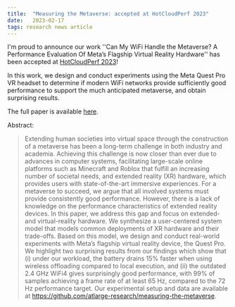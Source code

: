 ```yaml
---
title:  "Measuring the Metaverse: accepted at HotCloudPerf 2023"
date:   2023-02-17
tags: research news article
---
```


I'm proud to announce our work ''Can My WiFi Handle the Metaverse? A Performance Evaluation Of Meta’s Flagship Virtual Reality Hardware'' has been accepted at [HotCloudPerf 2023](https://hotcloudperf.spec.org/)!

In this work, we design and conduct experiments using the Meta Quest Pro VR headset to determine if modern WiFi networks provide sufficiently good performance to support the much anticipated metaverse,
and obtain surprising results.

 The full paper is available [here](https://atlarge-research.com/pdfs/2023-jansen-measuringthemetaverse.pdf).
 
 Abstract:

> Extending human societies into virtual space through the construction of a metaverse has been a long-term challenge in both industry
and academia. Achieving this challenge is now closer than ever due
to advances in computer systems, facilitating large-scale online platforms such as Minecraft and Roblox that fulfill an increasing number
of societal needs, and extended reality (XR) hardware, which provides users with state-of-the-art immersive experiences. For a metaverse to succeed, we argue that all involved systems must provide
consistently good performance. However, there is a lack of knowledge on the performance characteristics of extended reality devices.
In this paper, we address this gap and focus on extended- and virtual-reality hardware. We synthesize a user-centered system model that
models common deployments of XR hardware and their trade-offs.
Based on this model, we design and conduct real-world experiments
with Meta’s flagship virtual reality device, the Quest Pro. We highlight two surprising results from our findings which show that (i) under our workload, the battery drains 15% faster when using wireless
offloading compared to local execution, and (ii) the outdated 2.4 GHz
WiFi4 gives surprisingly good performance, with 99% of samples
achieving a frame rate of at least 65 Hz, compared to the 72 Hz
performance target. Our experimental setup and data are available
at https://github.com/atlarge-research/measuring-the-metaverse.
